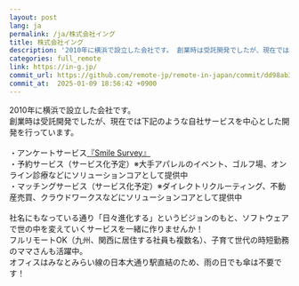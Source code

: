 ```yaml
---
layout: post
lang: ja
permalink: /ja/株式会社イング
title: 株式会社イング
description: '2010年に横浜で設立した会社です。 創業時は受託開発でしたが、現在では下記のような自社サービスを中心とした開発を行っています。  ・アンケートサービス『Smile Survey』 ・予約サービス（サービス化予定）※大手アパレルのイベント、ゴルフ場、オンライン診療などにソリューションコアとして提供中 ・マッチングサービス（サービス化予定）※ダイレクトリクルーティング、不動産売買、クラウドワークスなどにソリューションコアとして提供中  社名にもなっている通り「日々進化する」というビジョンのもと、ソフトウェアで世の中を変えていくサービスを一緒に作りませんか！ フルリモートOK（九州、関西に居住する社員も複数名）、子育て世代の時短勤務のママさんも活躍中。 オフィスはみなとみらい線の日本大通り駅直結のため、雨の日でも傘は不要です！'
categories: full_remote
link: https://in-g.jp/
commit_url: https://github.com/remote-jp/remote-in-japan/commit/dd98ab3cd96a9bca18da135d1c818b79655c7a54
commit_at:  2025-01-09 18:56:42 +0900
---
```


<p>2010年に横浜で設立した会社です。<br />創業時は受託開発でしたが、現在では下記のような自社サービスを中心とした開発を行っています。<br /><br />・アンケートサービス<a href="https://smilesurvey.jp/">『Smile Survey』</a><br />・予約サービス（サービス化予定）※大手アパレルのイベント、ゴルフ場、オンライン診療などにソリューションコアとして提供中<br />・マッチングサービス（サービス化予定）※ダイレクトリクルーティング、不動産売買、クラウドワークスなどにソリューションコアとして提供中<br /><br />社名にもなっている通り「日々進化する」というビジョンのもと、ソフトウェアで世の中を変えていくサービスを一緒に作りませんか！<br />フルリモートOK（九州、関西に居住する社員も複数名）、子育て世代の時短勤務のママさんも活躍中。<br />オフィスはみなとみらい線の日本大通り駅直結のため、雨の日でも傘は不要です！</p>
